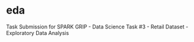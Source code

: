 # eda
Task Submission for SPARK GRIP - Data Science Task #3 - Retail Dataset - Exploratory Data Analysis
